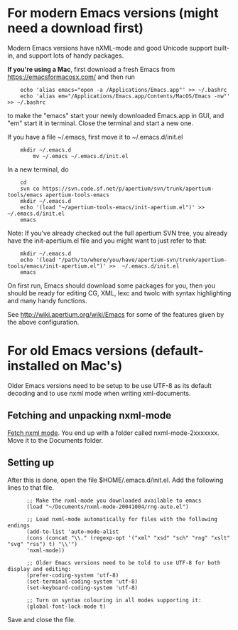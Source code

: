 For modern Emacs versions (might need a download first)
=======================================================

Modern Emacs versions have nXML-mode and good Unicode support built-in,
and support lots of handy packages.

**If you're using a Mac**, first download a fresh Emacs from
<https://emacsformacosx.com/> and then run

        echo 'alias emacs="open -a /Applications/Emacs.app"' >> ~/.bashrc
        echo 'alias em="/Applications/Emacs.app/Contents/MacOS/Emacs -nw"' >> ~/.bashrc


to make the "emacs" start your newly downloaded Emacs.app in GUI, and
"em" start it in terminal.
Close the terminal and start a new one.

If you have a file \~/.emacs, first move it to \~/.emacs.d/init.el

        mkdir ~/.emacs.d
            mv ~/.emacs ~/.emacs.d/init.el


In a new terminal, do

        cd
        svn co https://svn.code.sf.net/p/apertium/svn/trunk/apertium-tools/emacs apertium-tools-emacs
        mkdir ~/.emacs.d
        echo '(load "~/apertium-tools-emacs/init-apertium.el")' >>  ~/.emacs.d/init.el
        emacs


Note: If you've already checked out the full apertium SVN tree, you
already have the init-apertium.el file and you might want to just refer
to that:

        mkdir ~/.emacs.d
        echo '(load "/path/to/where/you/have/apertium-svn/trunk/apertium-tools/emacs/init-apertium.el")' >>  ~/.emacs.d/init.el
        emacs


On first run, Emacs should download some packages for you, then you
should be ready for editing CG, XML, lexc and twolc with syntax
highlighting and many handy functions.

See <http://wiki.apertium.org/wiki/Emacs> for some of the features given
by the above configuration.

For old Emacs versions (default-installed on Mac's)
===================================================

Older Emacs versions need to be setup to be use UTF-8 as its default
decoding and to use nxml mode when writing xml-documents.

Fetching and unpacking nxml-mode
--------------------------------

[Fetch nxml mode](http://thaiopensource.com/download). You end up with a
folder called nxml-mode-2xxxxxxx. Move it to the Documents folder.

Setting up
----------

After this is done, open the file $HOME/.emacs.d/init.el. Add the
following lines to that file.

          ;; Make the nxml-mode you downloaded available to emacs
          (load "~/Documents/nxml-mode-20041004/rng-auto.el")

          ;; Load nxml-mode automatically for files with the following endings
          (add-to-list 'auto-mode-alist
          (cons (concat "\\." (regexp-opt '("xml" "xsd" "sch" "rng" "xslt" "svg" "rss") t) "\\'")
          'nxml-mode))

          ;; Older Emacs versions need to be told to use UTF-8 for both display and editing:
          (prefer-coding-system 'utf-8)
          (set-terminal-coding-system 'utf-8)
          (set-keyboard-coding-system 'utf-8)

          ;; Turn on syntax colouring in all modes supporting it:
          (global-font-lock-mode t)


Save and close the file.
